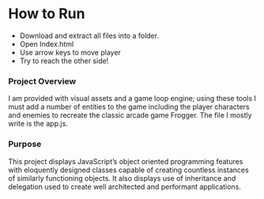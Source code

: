 # How to Run
- Download and extract all files into a folder.
- Open Index.html
- Use arrow keys to move player
- Try to reach the other side!

### Project Overview
I am provided with visual assets and a game loop engine; using these tools I must add a number of entities to the game including the player characters and enemies to recreate the classic arcade game Frogger. The file I mostly write is the app.js.

### Purpose
This project displays JavaScript’s object oriented programming features with eloquently designed classes capable of creating countless instances of similarly functioning objects. It also displays use of inheritance and delegation used to create well architected and performant applications.
